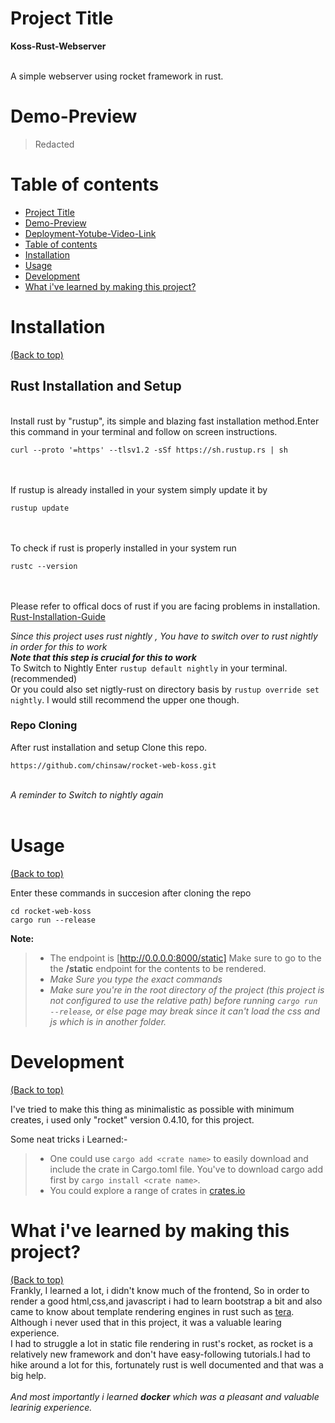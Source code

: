 
# Project Title #
**Koss-Rust-Webserver**

<br />A simple webserver using rocket framework in rust.<br />

# Demo-Preview #

>Redacted



# Table of contents

- [Project Title](#project-title)
- [Demo-Preview](#demo-preview)
- [Deployment-Yotube-Video-Link](#deployment-video)
- [Table of contents](#table-of-contents)
- [Installation](#installation)
- [Usage](#usage)
- [Development](#development)
- [What i've learned by making this project?](#learnings)

# Installation
[(Back to top)](#table-of-contents)

## Rust Installation and Setup ##
<br />Install rust by "rustup", its simple and blazing fast installation method.Enter this command in your terminal and
follow on screen instructions.
<br />

```
curl --proto '=https' --tlsv1.2 -sSf https://sh.rustup.rs | sh
```
<br /><br /> If rustup is already installed in your system simply update it by 
<br />
```
rustup update
```
<br /><br /> To check if rust is properly installed in your system run
<br />
```
rustc --version
```
<br /><br />
Please refer to offical docs of rust if you are facing problems in installation.
[Rust-Installation-Guide](https://www.rust-lang.org/tools/install)

*Since this project uses rust nightly , You have to switch over to rust nightly in order for this to work*
<br />*__Note that this step is crucial for this to work__*
<br /> To Switch to Nightly Enter ```rustup default nightly``` in your terminal.(recommended)
<br /> Or you could also set nigtly-rust on directory basis by `rustup override set nightly`. I would still recommend the upper one though.

### Repo Cloning ###

After rust installation and setup Clone this repo.
<br />
```
https://github.com/chinsaw/rocket-web-koss.git
```
<br />*A reminder to Switch to nightly again*
<br /><br />



# Usage
[(Back to top)](#table-of-contents)

Enter these commands in succesion after cloning the repo
```
cd rocket-web-koss
cargo run --release

```


**Note:**
> - The endpoint is [http://0.0.0.0:8000/static] Make sure to go to the the **/static** endpoint for the contents to be rendered.
> - *Make Sure you type the exact commands*
> - *Make sure you're in the root directory of the project (this project is not configured to use the relative path) before running `cargo run --release`, or else page may break since it can't load the css and js which is in another folder.*

# Development
[(Back to top)](#table-of-contents)

I've tried to make this thing as minimalistic as possible with minimum creates, i used only "rocket" version 0.4.10, for this project.

Some neat tricks i Learned:-
> - One could use `cargo add <crate name>` to easily download and include the crate in Cargo.toml file.
  You've to download cargo add first by `cargo install <crate name>`.
> - You could explore a range of crates in [crates.io](crates.io)

<a name="learnings"></a>
# What i've learned by making this project?
[(Back to top)](#table-of-contents)
</br>
Frankly, I learned a lot, i didn't know much of the frontend,
So in order to render a good html,css,and javascript i had to learn bootstrap a bit and also came to know about 
template rendering engines in rust such as [tera](https://tera.netlify.app/).<br />
Although i never used that in this project, it was a valuable learing experience.
<br />I had to struggle a lot in static file rendering in rust's rocket, as rocket is a relatively new framework and don't have easy-following tutorials.I had to hike around a lot for this, fortunately rust is well documented and that was a big help.
<br /><br />
*And most importantly i learned **docker** which was a pleasant and valuable learinig experience.*



